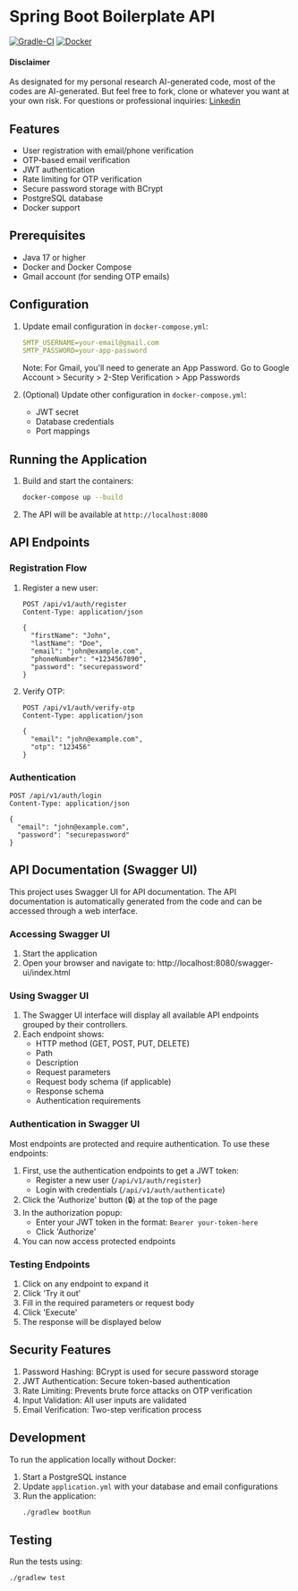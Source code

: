 # Spring Boot Boilerplate API

[![Gradle-CI](https://github.com/dydanz/spring-boot-boilerplate/actions/workflows/gradle.yml/badge.svg)](https://github.com/dydanz/spring-boot-boilerplate/actions/workflows/gradle.yml)
[![Docker](https://github.com/dydanz/spring-boot-boilerplate/actions/workflows/docker-publish.yml/badge.svg)](https://github.com/dydanz/spring-boot-boilerplate/actions/workflows/docker-publish.yml)

#### Disclaimer
As designated for my personal research AI-generated code, most of the codes are AI-generated.
But feel free to fork, clone or whatever you want at your own risk. 
For questions or professional inquiries: [Linkedin](https://www.linkedin.com/in/dandi-diputra/)

## Features

- User registration with email/phone verification
- OTP-based email verification
- JWT authentication
- Rate limiting for OTP verification
- Secure password storage with BCrypt
- PostgreSQL database
- Docker support

## Prerequisites

- Java 17 or higher
- Docker and Docker Compose
- Gmail account (for sending OTP emails)

## Configuration

1. Update email configuration in `docker-compose.yml`:
   ```yaml
   SMTP_USERNAME=your-email@gmail.com
   SMTP_PASSWORD=your-app-password
   ```
   Note: For Gmail, you'll need to generate an App Password. Go to Google Account > Security > 2-Step Verification > App Passwords

2. (Optional) Update other configuration in `docker-compose.yml`:
   - JWT secret
   - Database credentials
   - Port mappings

## Running the Application

1. Build and start the containers:
   ```bash
   docker-compose up --build
   ```

2. The API will be available at `http://localhost:8080`

## API Endpoints

### Registration Flow
1. Register a new user:
   ```http
   POST /api/v1/auth/register
   Content-Type: application/json

   {
     "firstName": "John",
     "lastName": "Doe",
     "email": "john@example.com",
     "phoneNumber": "+1234567890",
     "password": "securepassword"
   }
   ```

2. Verify OTP:
   ```http
   POST /api/v1/auth/verify-otp
   Content-Type: application/json

   {
     "email": "john@example.com",
     "otp": "123456"
   }
   ```

### Authentication
```http
POST /api/v1/auth/login
Content-Type: application/json

{
  "email": "john@example.com",
  "password": "securepassword"
}
```

## API Documentation (Swagger UI)

This project uses Swagger UI for API documentation. The API documentation is automatically generated from the code and can be accessed through a web interface.

### Accessing Swagger UI

1. Start the application
2. Open your browser and navigate to: http://localhost:8080/swagger-ui/index.html

### Using Swagger UI

1. The Swagger UI interface will display all available API endpoints grouped by their controllers.
2. Each endpoint shows:
   - HTTP method (GET, POST, PUT, DELETE)
   - Path
   - Description
   - Request parameters
   - Request body schema (if applicable)
   - Response schema
   - Authentication requirements

### Authentication in Swagger UI

Most endpoints are protected and require authentication. To use these endpoints:

1. First, use the authentication endpoints to get a JWT token:
   - Register a new user (`/api/v1/auth/register`)
   - Login with credentials (`/api/v1/auth/authenticate`)
2. Click the 'Authorize' button (🔒) at the top of the page
3. In the authorization popup:
   - Enter your JWT token in the format: `Bearer your-token-here`
   - Click 'Authorize'
4. You can now access protected endpoints

### Testing Endpoints

1. Click on any endpoint to expand it
2. Click 'Try it out'
3. Fill in the required parameters or request body
4. Click 'Execute'
5. The response will be displayed below

## Security Features

1. Password Hashing: BCrypt is used for secure password storage
2. JWT Authentication: Secure token-based authentication
3. Rate Limiting: Prevents brute force attacks on OTP verification
4. Input Validation: All user inputs are validated
5. Email Verification: Two-step verification process

## Development

To run the application locally without Docker:

1. Start a PostgreSQL instance
2. Update `application.yml` with your database and email configurations
3. Run the application:
   ```bash
   ./gradlew bootRun
   ```

## Testing

Run the tests using:
```bash
./gradlew test
```
 